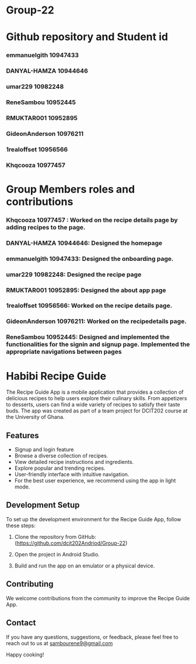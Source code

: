 #  Group-22

# Github repository and Student id 
### emmanuelgith  10947433
### DANYAL-HAMZA 10944646
### umar229    10982248
### ReneSambou 10952445
### RMUKTAR001 10952895
### GideonAnderson 10976211
### 1realoffset 10956566
### Khqcooza  10977457

# Group Members roles and contributions
### Khqcooza  10977457 : Worked on the recipe details page by adding recipes to the page.
### DANYAL-HAMZA 10944646: Designed the homepage 
### emmanuelgith  10947433: Designed the onboarding page.
### umar229    10982248: Designed the recipe page
### RMUKTAR001 10952895: Designed the about app page
### 1realoffset 10956566: Worked on the recipe details page.
### GideonAnderson 10976211: Worked on the recipedetails page.
### ReneSambou 10952445: Designed and implemented the functionalities for the signin and signup page.  Implemented the appropriate navigations between pages







# Habibi Recipe Guide
The Recipe Guide App is a mobile application that provides a collection of delicious recipes to help users explore their culinary skills. From appetizers to desserts, users can find a wide variety of recipes to satisfy their taste buds.
The app was created as part of a team project for DCIT202 course at the University of Ghana.
## Features

- Signup and login feature
- Browse a diverse collection of recipes.
- View detailed recipe instructions and ingredients.
- Explore popular and trending recipes.
- User-friendly interface with intuitive navigation.
- For the best user experience, we recommend using the app in light mode.

## Development Setup

To set up the development environment for the Recipe Guide App, follow these steps:
1. Clone the repository from GitHub: (https://github.com/dcit202Andriod/Group-22)

2. Open the project in Android Studio.
3. Build and run the app on an emulator or a physical device.

## Contributing

We welcome contributions from the community to improve the Recipe Guide App. 
## Contact

If you have any questions, suggestions, or feedback, please feel free to reach out to us at sambourene9@gmail.com

Happy cooking!



